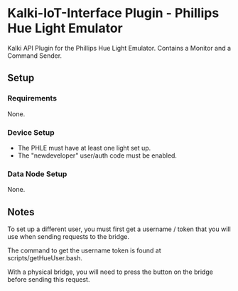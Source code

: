 # Kalki-IoT-Interface Plugin - Phillips Hue Light Emulator
Kalki API Plugin for the Phillips Hue Light Emulator. Contains a Monitor and a Command Sender.

## Setup

### Requirements
None.

### Device Setup

- The PHLE must have at least one light set up.
- The "newdeveloper" user/auth code must be enabled.

### Data Node Setup

None.

## Notes
To set up a different user, you must first get a username / token that you will use when sending requests to the bridge.

The command to get the username token is found at scripts/getHueUser.bash. 

With a physical bridge, you will need to press the button on the bridge before sending this request.
